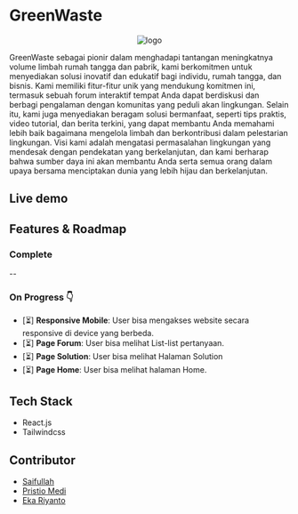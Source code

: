 # GreenWaste
<div style="text-align:center">
  
![logo](https://github.com/FS-16/greenwaste/assets/73381115/dd33adec-a447-439b-814d-925d822f8559)

</div>
GreenWaste sebagai pionir dalam menghadapi tantangan meningkatnya volume limbah rumah tangga dan pabrik, kami berkomitmen untuk menyediakan solusi inovatif dan edukatif bagi individu, rumah tangga, dan bisnis. Kami memiliki fitur-fitur unik yang mendukung komitmen ini, termasuk sebuah forum interaktif tempat Anda dapat berdiskusi dan berbagi pengalaman dengan komunitas yang peduli akan lingkungan.
<span></span>
Selain itu, kami juga menyediakan beragam solusi bermanfaat, seperti tips praktis, video tutorial, dan berita terkini, yang dapat membantu Anda memahami lebih baik bagaimana mengelola limbah dan berkontribusi dalam pelestarian lingkungan. Visi kami adalah mengatasi permasalahan lingkungan yang mendesak dengan pendekatan yang berkelanjutan, dan kami berharap bahwa sumber daya ini akan membantu Anda serta semua orang dalam upaya bersama menciptakan dunia yang lebih hijau dan berkelanjutan.

## Live demo

## Features & Roadmap

### Complete
--
  
### On Progress 👇
- [⏳] **Responsive Mobile**: User bisa mengakses website secara responsive di device yang berbeda.
- [⏳] **Page Forum**: User bisa melihat List-list pertanyaan.
- [⏳] **Page Solution**: User bisa melihat Halaman Solution
- [⏳] **Page Home**: User bisa melihat halaman Home.

## Tech Stack
- React.js
- Tailwindcss

## Contributor
- [Saifullah](https://github.com/koreoxy)
- [Pristio Medi](https://github.com/Pristio205)
- [Eka Riyanto](https://github.com/ekariyanto)
  
